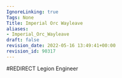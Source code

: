 ```yaml
---
IgnoreLinking: true
Tags: None
Title: Imperial Orc Wayleave
aliases:
- Imperial_Orc_Wayleave
draft: false
revision_date: 2022-05-16 13:49:41+00:00
revision_id: 90317
---
```


#REDIRECT Legion Engineer